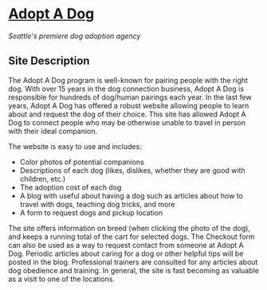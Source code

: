 # [Adopt A Dog](https://georgeme.github.io/adopt-a-dog-spring2019/)
*Seattle's premiere dog adoption agency*

## Site Description

The Adopt A Dog program is well-known for pairing people with the right dog. With over 15 years in the dog connection business, Adopt A Dog is responsible for hundreds of dog/human pairings each year. In the last few years, Adopt A Dog has offered a robust website allowing people to learn about and request the dog of their choice. This site has allowed Adopt A Dog to connect people who may be otherwise unable to travel in person with their ideal companion.

The website is easy to use and includes:
* Color photos of potential companions
* Descriptions of each dog (likes, dislikes, whether they are good with children, etc.)
* The adoption cost of each dog
* A blog with useful about having a dog such as articles about how to travel with dogs, teaching dog tricks, and more
* A form to request dogs and pickup location

The site offers information on breed (when clicking the photo of the dog), and keeps a running total of the cart for selected dogs. The Checkout form can also be used as a way to request contact from someone at Adopt A Dog. Periodic articles about caring for a dog or other helpful tips will be posted in the blog. Professional trainers are consulted for any articles about dog obedience and training. In general, the site is fast becoming as valuable as a visit to one of the locations.

